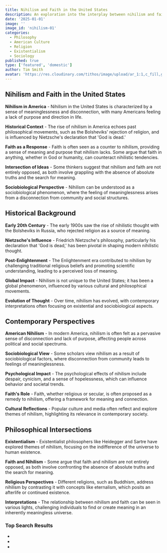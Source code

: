 ```yaml
---
title: Nihilism and Faith in the United States
description: An exploration into the interplay between nihilism and faith in contemporary American society, examining historical influences, philosophical intersections, and sociobiological perspectives.
date: '2025-01-01'
image: ''
image_id: 'nihilism-01'
categories:
  - Philosophy
  - American Culture
  - Religion
  - Existentialism
  - Sociology
published: true
type: ['featured', 'domestic']
author: Tim Smith
avatar: 'https://res.cloudinary.com/tithos/image/upload/ar_1:1,c_fill,g_auto,q_auto:eco,r_max,w_100/v1703907649/me_f8wxaa.avif'
---
```


<script>
  import { ExternalLink } from '../lib';
  import { CldImage } from 'svelte-cloudinary';
</script>

<CldImage
  width='100%'
  src='nihilism-01'
  alt='Nihilism and Faith in the United States'
  aspect-ratio='16:9'
/>

## Nihilism and Faith in the United States

**Nihilism in America** - Nihilism in the United States is characterized by a sense of meaninglessness and disconnection, with many Americans feeling a lack of purpose and direction in life.

**Historical Context** - The rise of nihilism in America echoes past philosophical movements, such as the Bolsheviks' rejection of religion, and is influenced by Nietzsche's declaration that 'God is dead.'

**Faith as a Response** - Faith is often seen as a counter to nihilism, providing a sense of meaning and purpose that nihilism lacks. Some argue that faith in anything, whether in God or humanity, can counteract nihilistic tendencies.

**Intersection of Ideas** - Some thinkers suggest that nihilism and faith are not entirely opposed, as both involve grappling with the absence of absolute truths and the search for meaning.

**Sociobiological Perspective** - Nihilism can be understood as a sociobiological phenomenon, where the feeling of meaninglessness arises from a disconnection from community and social structures.

## Historical Background

**Early 20th Century** - The early 1900s saw the rise of nihilistic thought with the Bolsheviks in Russia, who rejected religion as a source of meaning.

**Nietzsche's Influence** - Friedrich Nietzsche's philosophy, particularly his declaration that 'God is dead,' has been pivotal in shaping modern nihilistic thought.

**Post-Enlightenment** - The Enlightenment era contributed to nihilism by challenging traditional religious beliefs and promoting scientific understanding, leading to a perceived loss of meaning.

**Global Impact** - Nihilism is not unique to the United States; it has been a global phenomenon, influenced by various cultural and philosophical movements.

**Evolution of Thought** - Over time, nihilism has evolved, with contemporary interpretations often focusing on existential and sociobiological aspects.

## Contemporary Perspectives

**American Nihilism** - In modern America, nihilism is often felt as a pervasive sense of disconnection and lack of purpose, affecting people across political and social spectrums.

**Sociobiological View** - Some scholars view nihilism as a result of sociobiological factors, where disconnection from community leads to feelings of meaninglessness.

**Psychological Impact** - The psychological effects of nihilism include despair, cynicism, and a sense of hopelessness, which can influence behavior and societal trends.

**Faith's Role** - Faith, whether religious or secular, is often proposed as a remedy to nihilism, offering a framework for meaning and connection.

**Cultural Reflections** - Popular culture and media often reflect and explore themes of nihilism, highlighting its relevance in contemporary society.

## Philosophical Intersections

**Existentialism** - Existentialist philosophers like Heidegger and Sartre have explored themes of nihilism, focusing on the indifference of the universe to human existence.

**Faith and Nihilism** - Some argue that faith and nihilism are not entirely opposed, as both involve confronting the absence of absolute truths and the search for meaning.

**Religious Perspectives** - Different religions, such as Buddhism, address nihilism by contrasting it with concepts like eternalism, which posits an afterlife or continued existence.

**Interpretations** - The relationship between nihilism and faith can be seen in various lights, challenging individuals to find or create meaning in an inherently meaningless universe.

### Top Search Results

- <ExternalLink href="https://www.linkedin.com/pulse/unveiling-americas-new-religion-emergence-nihilism-michael-a-smith--p2izc" text="Unveiling America's New Religion: The Emergence of ..." />
- <ExternalLink href="https://beatinpaths.com/2022/10/11/american-nihilism-and-its-discontents/" text="American Nihilism and Its Discontents" />
- <ExternalLink href="https://www.reddit.com/r/philosophy/comments/gydq8/can_somone_help_me_understand_how_religion_is_a/" text="Can someone help me understand how religion is a form of ..." />